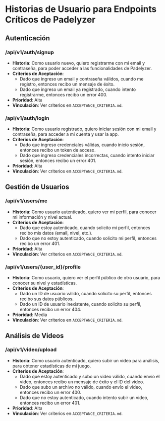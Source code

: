 # Historias de Usuario para Endpoints Críticos de Padelyzer

## Autenticación

### /api/v1/auth/signup
- **Historia**: Como usuario nuevo, quiero registrarme con mi email y contraseña, para poder acceder a las funcionalidades de Padelyzer.
- **Criterios de Aceptación**:
  - Dado que ingreso un email y contraseña válidos, cuando me registro, entonces recibo un mensaje de éxito.
  - Dado que ingreso un email ya registrado, cuando intento registrarme, entonces recibo un error 400.
- **Prioridad**: Alta
- **Vinculación**: Ver criterios en `ACCEPTANCE_CRITERIA.md`.

### /api/v1/auth/login
- **Historia**: Como usuario registrado, quiero iniciar sesión con mi email y contraseña, para acceder a mi cuenta y usar la app.
- **Criterios de Aceptación**:
  - Dado que ingreso credenciales válidas, cuando inicio sesión, entonces recibo un token de acceso.
  - Dado que ingreso credenciales incorrectas, cuando intento iniciar sesión, entonces recibo un error 401.
- **Prioridad**: Alta
- **Vinculación**: Ver criterios en `ACCEPTANCE_CRITERIA.md`.

## Gestión de Usuarios

### /api/v1/users/me
- **Historia**: Como usuario autenticado, quiero ver mi perfil, para conocer mi información y nivel actual.
- **Criterios de Aceptación**:
  - Dado que estoy autenticado, cuando solicito mi perfil, entonces recibo mis datos (email, nivel, etc.).
  - Dado que no estoy autenticado, cuando solicito mi perfil, entonces recibo un error 401.
- **Prioridad**: Alta
- **Vinculación**: Ver criterios en `ACCEPTANCE_CRITERIA.md`.

### /api/v1/users/{user_id}/profile
- **Historia**: Como usuario, quiero ver el perfil público de otro usuario, para conocer su nivel y estadísticas.
- **Criterios de Aceptación**:
  - Dado un ID de usuario válido, cuando solicito su perfil, entonces recibo sus datos públicos.
  - Dado un ID de usuario inexistente, cuando solicito su perfil, entonces recibo un error 404.
- **Prioridad**: Media
- **Vinculación**: Ver criterios en `ACCEPTANCE_CRITERIA.md`.

## Análisis de Videos

### /api/v1/video/upload
- **Historia**: Como usuario autenticado, quiero subir un video para análisis, para obtener estadísticas de mi juego.
- **Criterios de Aceptación**:
  - Dado que estoy autenticado y subo un video válido, cuando envío el video, entonces recibo un mensaje de éxito y el ID del video.
  - Dado que subo un archivo no válido, cuando envío el video, entonces recibo un error 400.
  - Dado que no estoy autenticado, cuando intento subir un video, entonces recibo un error 401.
- **Prioridad**: Alta
- **Vinculación**: Ver criterios en `ACCEPTANCE_CRITERIA.md`. 